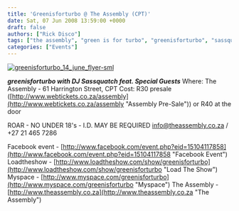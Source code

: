 ```yaml
---
title: 'Greenisforturbo @ The Assembly (CPT)'
date: Sat, 07 Jun 2008 13:59:00 +0000
draft: false
authors: ["Rick Disco"]
tags: ["the assembly", "green is for turbo", "greenisforturbo", "sassquatch"]
categories: ["Events"]
---
```


[![](/wp-content/uploads/2008/06/greenisforturbo_14_june_flyer-sml.jpg "greenisforturbo_14_june_flyer-sml")](/wp-content/uploads/2008/06/greenisforturbo_14_june_flyer-sml.jpg)

_**greenisforturbo with DJ Sassquatch feat. Special Guests**_ Where: The Assembly - 61 Harrington Street, CPT Cost: R30 presale ([http://www.webtickets.co.za/assembly](http://www.webtickets.co.za/assembly "Assembly Pre-Sale")) or R40 at the door

ROAR - NO UNDER 18's - I.D. MAY BE REQUIRED info@theassembly.co.za / +27 21 465 7286

Facebook event - [http://www.facebook.com/event.php?eid=15104117858](http://www.facebook.com/event.php?eid=15104117858 "Facebook Event") Loadtheshow - [http://www.loadtheshow.com/show/greenisforturbo](http://www.loadtheshow.com/show/greenisforturbo "Load The Show") Myspace - [http://www.myspace.com/greenisforturbo](http://www.myspace.com/greenisforturbo "Myspace") The Assembly - [http://www.theassembly.co.za](http://www.theassembly.co.za "The Assembly")